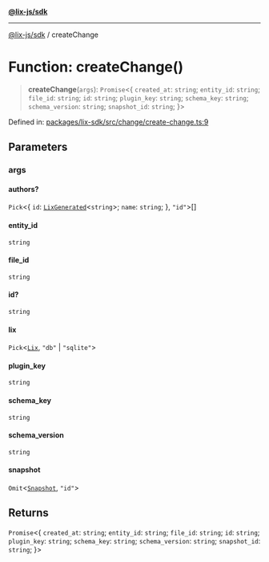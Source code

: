 [**@lix-js/sdk**](../README.md)

***

[@lix-js/sdk](../README.md) / createChange

# Function: createChange()

> **createChange**(`args`): `Promise`\<\{ `created_at`: `string`; `entity_id`: `string`; `file_id`: `string`; `id`: `string`; `plugin_key`: `string`; `schema_key`: `string`; `schema_version`: `string`; `snapshot_id`: `string`; \}\>

Defined in: [packages/lix-sdk/src/change/create-change.ts:9](https://github.com/opral/monorepo/blob/e71bdb871680205b7a92b34085dd7fe79344e0d0/packages/lix-sdk/src/change/create-change.ts#L9)

## Parameters

### args

#### authors?

`Pick`\<\{ `id`: [`LixGenerated`](../type-aliases/LixGenerated.md)\<`string`\>; `name`: `string`; \}, `"id"`\>[]

#### entity_id

`string`

#### file_id

`string`

#### id?

`string`

#### lix

`Pick`\<[`Lix`](../type-aliases/Lix.md), `"db"` \| `"sqlite"`\>

#### plugin_key

`string`

#### schema_key

`string`

#### schema_version

`string`

#### snapshot

`Omit`\<[`Snapshot`](../type-aliases/Snapshot.md), `"id"`\>

## Returns

`Promise`\<\{ `created_at`: `string`; `entity_id`: `string`; `file_id`: `string`; `id`: `string`; `plugin_key`: `string`; `schema_key`: `string`; `schema_version`: `string`; `snapshot_id`: `string`; \}\>
